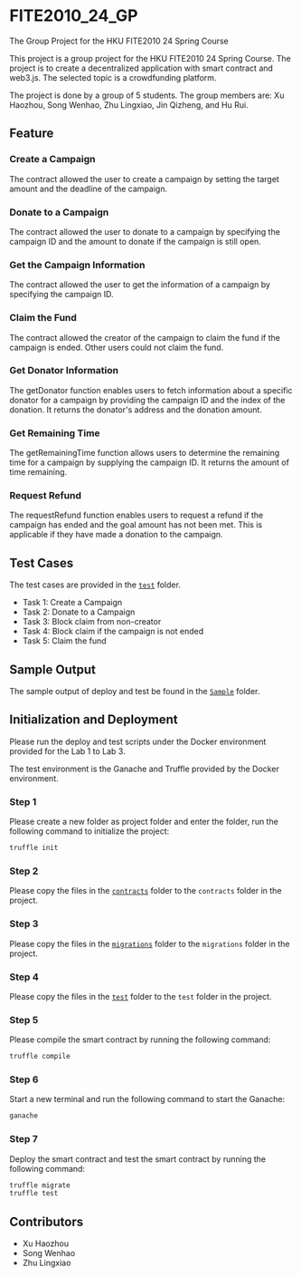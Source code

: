 # FITE2010_24_GP
The Group Project for the HKU FITE2010 24 Spring Course

This project is a group project for the HKU FITE2010 24 Spring Course. The project is to create a decentralized application with smart contract and web3.js. The selected topic is a crowdfunding platform. 

The project is done by a group of 5 students. The group members are:
Xu Haozhou, Song Wenhao, Zhu Lingxiao, Jin Qizheng, and Hu Rui.

## Feature

### Create a Campaign
The contract allowed the user to create a campaign by setting the target amount and the deadline of the campaign.

### Donate to a Campaign
The contract allowed the user to donate to a campaign by specifying the campaign ID and the amount to donate if the campaign is still open.

### Get the Campaign Information
The contract allowed the user to get the information of a campaign by specifying the campaign ID.

### Claim the Fund
The contract allowed the creator of the campaign to claim the fund if the campaign is ended. Other users could not claim the fund.

### Get Donator Information
The getDonator function enables users to fetch information about a specific donator for a campaign by providing the campaign ID and the index of the donation. It returns the donator's address and the donation amount.

### Get Remaining Time
The getRemainingTime function allows users to determine the remaining time for a campaign by supplying the campaign ID. It returns the amount of time remaining.

### Request Refund
The requestRefund function enables users to request a refund if the campaign has ended and the goal amount has not been met. This is applicable if they have made a donation to the campaign.


## Test Cases
The test cases are provided in the [`test`](/test/) folder.
- Task 1: Create a Campaign
- Task 2: Donate to a Campaign
- Task 3: Block claim from non-creator
- Task 4: Block claim if the campaign is not ended
- Task 5: Claim the fund

## Sample Output
The sample output of deploy and test be found in the [`Sample`](/Sample/) folder.

## Initialization and Deployment
Please run the deploy and test scripts under the Docker environment provided for the Lab 1 to Lab 3.

The test environment is the Ganache and Truffle provided by the Docker environment.

### Step 1
Please create a new folder as project folder and enter the folder, run the following command to initialize the project:
```bash
truffle init
```

### Step 2
Please copy the files in the [`contracts`](/contracts/) folder to the `contracts` folder in the project.

### Step 3
Please copy the files in the [`migrations`](/migrations/) folder to the `migrations` folder in the project.

### Step 4
Please copy the files in the [`test`](/test/) folder to the `test` folder in the project.

### Step 5
Please compile the smart contract by running the following command:
```bash
truffle compile
```

### Step 6
Start a new terminal and run the following command to start the Ganache:
```bash
ganache
```

### Step 7
Deploy the smart contract and test the smart contract by running the following command:
```bash
truffle migrate
truffle test
```

## Contributors
- Xu Haozhou
- Song Wenhao
- Zhu Lingxiao

